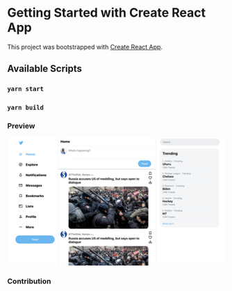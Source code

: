 # Getting Started with Create React App

This project was bootstrapped with [Create React App](https://github.com/facebook/create-react-app).

## Available Scripts

### `yarn start`
### `yarn build`

### Preview
![alt text](https://github.com/washington-kibichii/twitter-clone/blob/master/twrjs.png?raw=true)


### Contribution
